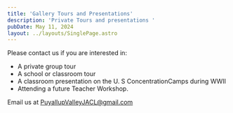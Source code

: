 ```yaml
---
title: 'Gallery Tours and Presentations'
description: 'Private Tours and presentations '
pubDate: May 11, 2024
layout: ../layouts/SinglePage.astro
---
```


Please contact us if you are interested in:

* A private group tour
* A school or classroom tour
* A classroom presentation on the U. S ConcentrationCamps during WWII
*  Attending a future Teacher Workshop.

Email us at [PuyallupValleyJACL@gmail.com](mailto:PuyallupValleyJACL@gmail.com?subject=Tours)